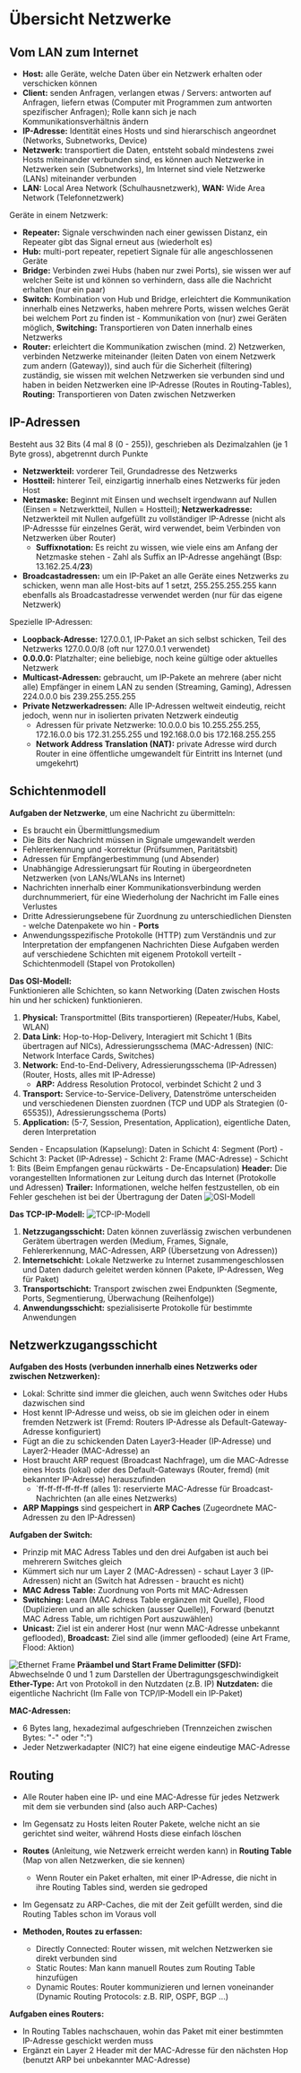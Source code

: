 # Übersicht Netzwerke

## Vom LAN zum Internet

- **Host:** alle Geräte, welche Daten über ein Netzwerk erhalten oder verschicken können
- **Client:** senden Anfragen, verlangen etwas / Servers: antworten auf Anfragen, liefern etwas (Computer mit Programmen zum antworten spezifischer Anfragen); Rolle kann sich je nach Kommunikationsverhältnis ändern
- **IP-Adresse:** Identität eines Hosts und sind hierarschisch angeordnet (Networks, Subnetworks, Device)
- **Netzwerk:** transportiert die Daten, entsteht sobald mindestens zwei Hosts miteinander verbunden sind, es können auch Netzwerke in Netzwerken sein (Subnetworks), Im Internet sind viele Netzwerke (LANs) miteinander verbunden
- **LAN:** Local Area Network (Schulhausnetzwerk), **WAN:** Wide Area Network (Telefonnetzwerk)

Geräte in einem Netzwerk:
- **Repeater:** Signale verschwinden nach einer gewissen Distanz, ein Repeater gibt das Signal erneut aus (wiederholt es)
- **Hub:** multi-port repeater, repetiert Signale für alle angeschlossenen Geräte
- **Bridge:** Verbinden zwei Hubs (haben nur zwei Ports), sie wissen wer auf welcher Seite ist und können so verhindern, dass alle die Nachricht erhalten (nur ein paar)
- **Switch:** Kombination von Hub und Bridge, erleichtert die Kommunikation innerhalb eines Netzwerks, haben mehrere Ports, wissen welches Gerät bei welchem Port zu finden ist - Kommunikation von (nur) zwei Geräten möglich, **Switching:** Transportieren von Daten innerhalb eines Netzwerks
- **Router:** erleichtert die Kommunikation zwischen (mind. 2) Netzwerken, verbinden Netzwerke miteinander (leiten Daten von einem Netzwerk zum andern (Gateway)), sind auch für die Sicherheit (filtering) zuständig, sie wissen mit welchen Netzwerken sie verbunden sind und haben in beiden Netzwerken eine IP-Adresse (Routes in Routing-Tables), **Routing:** Transportieren von Daten zwischen Netzwerken

## IP-Adressen

Besteht aus 32 Bits (4 mal 8 (0 - 255)), geschrieben als Dezimalzahlen (je 1 Byte gross), abgetrennt durch Punkte
- **Netzwerkteil:** vorderer Teil, Grundadresse des Netzwerks
- **Hostteil:** hinterer Teil, einzigartig innerhalb eines Netzwerks für jeden Host
- **Netzmaske:** Beginnt mit Einsen und wechselt irgendwann auf Nullen (Einsen = Netzwerktteil, Nullen = Hostteil); **Netzwerkadresse:** Netzwerkteil mit Nullen aufgefüllt zu vollständiger IP-Adresse (nicht als IP-Adressse für einzelnes Gerät, wird verwendet, beim Verbinden von Netzwerken über Router)
    - **Suffixnotation:** Es reicht zu wissen, wie viele eins am Anfang der Netzmaske stehen - Zahl als Suffix an IP-Adresse angehängt (Bsp: 13.162.25.4/**23**)
- **Broadcastadressen:** um ein IP-Paket an alle Geräte eines Netzwerks zu schicken, wenn man alle Host-bits auf 1 setzt, 255.255.255.255 kann ebenfalls als Broadcastadresse verwendet werden (nur für das eigene Netzwerk)

Spezielle IP-Adressen:
- **Loopback-Adresse:** 127.0.0.1, IP-Paket an sich selbst schicken, Teil des Netzwerks 127.0.0.0/8 (oft nur 127.0.0.1 verwendet)
- **0.0.0.0:** Platzhalter; eine beliebige, noch keine gültige oder aktuelles Netzwerk
- **Multicast-Adressen:** gebraucht, um IP-Pakete an mehrere (aber nicht alle) Empfänger in einem LAN zu senden (Streaming, Gaming), Adressen 224.0.0.0 bis 239.255.255.255
- **Private Netzwerkadressen:** Alle IP-Adressen weltweit eindeutig, reicht jedoch, wenn nur in isolierten privaten Netzwerk eindeutig
    - Adressen für private Netzwerke: 10.0.0.0 bis 10.255.255.255, 172.16.0.0 bis 172.31.255.255 und 192.168.0.0 bis 172.168.255.255
    - **Network Address Translation (NAT):** private Adresse wird durch Router in eine öffentliche umgewandelt für Eintritt ins Internet (und umgekehrt)

## Schichtenmodell

**Aufgaben der Netzwerke**, um eine Nachricht zu übermitteln:
- Es braucht ein Übermittlungsmedium
- Die Bits der Nachricht müssen in Signale umgewandelt werden
- Fehlererkennung und -korrektur (Prüfsummen, Paritätsbit)
- Adressen für Empfängerbestimmung (und Absender)
- Unabhängige Adressierungsart für Routing in übergeordneten Netzwerken (von LANs/WLANs ins Internet)
- Nachrichten innerhalb einer Kommunikationsverbindung werden durchnummeriert, für eine Wiederholung der Nachricht im Falle eines Verlustes
- Dritte Adressierungsebene für Zuordnung zu unterschiedlichen Diensten - welche Datenpakete wo hin - **Ports**
- Anwendungsspezifische Protokolle (HTTP) zum Verständnis und zur Interpretation der empfangenen Nachrichten
Diese Aufgaben werden auf verschiedene Schichten mit eigenem Protokoll verteilt - Schichtenmodell (Stapel von Protokollen)

**Das OSI-Modell:**  
Funktionieren alle Schichten, so kann Networking (Daten zwischen Hosts hin und her schicken) funktionieren.  
1. **Physical:** Transportmittel (Bits transportieren) (Repeater/Hubs, Kabel, WLAN)
2. **Data Link:** Hop-to-Hop-Delivery, Interagiert mit Schicht 1 (Bits übertragen auf NICs), Adressierungsschema (MAC-Adressen) (NIC: Network Interface Cards, Switches)
3. **Network:** End-to-End-Delivery, Adressierungsschema (IP-Adressen) (Router, Hosts, alles mit IP-Adresse)
    - **ARP:** Address Resolution Protocol, verbindet Schicht 2 und 3
4. **Transport:** Service-to-Service-Delivery, Datenströme unterscheiden und verschiedenen Diensten zuordnen (TCP und UDP als Strategien (0-65535)), Adressierungsschema (Ports)
5. **Application:** (5-7, Session, Presentation, Application), eigentliche Daten, deren Interpretation   

Senden - Encapsulation (Kapselung): Daten in Schicht 4: Segment (Port) - Schicht 3: Packet (IP-Adresse) - Schicht 2: Frame (MAC-Adresse) - Schicht 1: Bits (Beim Empfangen genau rückwärts - De-Encapsulation)
**Header:** Die vorangestellten Informationen zur Leitung durch das Internet (Protokolle und Adressen)
**Trailer:** Informationen, welche helfen festzustellen, ob ein Fehler geschehen ist bei der Übertragung der Daten
![OSI-Modell](../images/OSI-Modell.png) 

**Das TCP-IP-Modell:**
![TCP-IP-Modell](../images/TCP-IP-Modell.png) 
1. **Netzzugangsschicht:** Daten können zuverlässig zwischen verbundenen Gerätem übertragen werden (Medium, Frames, Signale, Fehlererkennung, MAC-Adressen, ARP (Übersetzung von Adressen))
2. **Internetschicht:** Lokale Netzwerke zu Internet zusammengeschlossen und Daten dadurch geleitet werden können (Pakete, IP-Adressen, Weg für Paket)
3. **Transportschicht:** Transport zwischen zwei Endpunkten (Segmente, Ports, Segmentierung, Überwachung (Reihenfolge))
4. **Anwendungsschicht:** spezialisiserte Protokolle für bestimmte Anwendungen

## Netzwerkzugangsschicht

**Aufgaben des Hosts (verbunden innerhalb eines Netzwerks oder zwischen Netzwerken):**
- Lokal: Schritte sind immer die gleichen, auch wenn Switches oder Hubs dazwischen sind
- Host kennt IP-Adresse und weiss, ob sie im gleichen oder in einem fremden Netzwerk ist (Fremd: Routers IP-Adresse als Default-Gateway-Adresse konfiguriert)
- Fügt an die zu schickenden Daten Layer3-Header (IP-Adresse) und Layer2-Header (MAC-Adresse) an
- Host braucht ARP request (Broadcast Nachfrage), um die MAC-Adresse eines Hosts (lokal) oder des Default-Gateways (Router, fremd) (mit bekannter IP-Adresse) herauszufinden
    - `ff-ff-ff-ff-ff-ff (alles 1): reservierte MAC-Adresse für Broadcast-Nachrichten (an alle eines Netzwerks)
- **ARP Mappings** sind gespeichert in **ARP Caches** (Zugeordnete MAC-Adressen zu den IP-Adressen)

**Aufgaben der Switch:**
- Prinzip mit MAC Adress Tables und den drei Aufgaben ist auch bei mehrerern Switches gleich
- Kümmert sich nur um Layer 2 (MAC-Adressen) - schaut Layer 3 (IP-Adressen) nicht an (Switch hat Adressen - braucht es nicht)
- **MAC Adress Table:** Zuordnung von Ports mit MAC-Adressen 
- **Switching:** Learn (MAC Adress Table ergänzen mit Quelle), Flood (Duplizieren und an alle schicken (ausser Quelle)), Forward (benutzt MAC Adress Table, um richtigen Port auszuwählen)
- **Unicast:** Ziel ist ein anderer Host (nur wenn MAC-Adresse unbekannt geflooded), **Broadcast:** Ziel sind alle (immer geflooded) (eine Art Frame, Flood: Aktion)

![Ethernet Frame](../images/Ethernet-Frame.jpg) 
**Präambel und Start Frame Delimitter (SFD):** Abwechselnde 0 und 1 zum Darstellen der Übertragungsgeschwindigkeit
**Ether-Type:** Art von Protokoll in den Nutzdaten (z.B. IP)
**Nutzdaten:** die eigentliche Nachricht (Im Falle von TCP/IP-Modell ein IP-Paket)

**MAC-Adressen:**
- 6 Bytes lang, hexadezimal aufgeschrieben (Trennzeichen zwischen Bytes: "-" oder ":")
- Jeder Netzwerkadapter (NIC?) hat eine eigene eindeutige MAC-Adresse 

## Routing

- Alle Router haben eine IP- und eine MAC-Adresse für jedes Netzwerk mit dem sie verbunden sind (also auch ARP-Caches)
- Im Gegensatz zu Hosts leiten Router Pakete, welche nicht an sie gerichtet sind weiter, während Hosts diese einfach löschen
- **Routes** (Anleitung, wie Netzwerk erreicht werden kann) in **Routing Table** (Map von allen Netzwerken, die sie kennen)
    - Wenn Router ein Paket erhalten, mit einer IP-Adresse, die nicht in ihre Routing Tables sind, werden sie gedroped
- Im Gegensatz zu ARP-Caches, die mit der Zeit gefüllt werden, sind die Routing Tables schon im Voraus voll

- **Methoden, Routes zu erfassen:**
    - Directly Connected: Router wissen, mit welchen Netzwerken sie direkt verbunden sind
    - Static Routes: Man kann manuell Routes zum Routing Table hinzufügen
    - Dynamic Routes: Router kommunizieren und lernen voneinander (Dynamic Routing Protocols: z.B. RIP, OSPF, BGP ...)

**Aufgaben eines Routers:**
- In Routing Tables nachschauen, wohin das Paket mit einer bestimmten IP-Adresse geschickt werden muss
- Ergänzt ein Layer 2 Header mit der MAC-Adresse für den nächsten Hop (benutzt ARP bei unbekannter MAC-Adresse)
